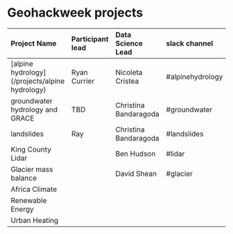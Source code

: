 # Geohackweek projects


| Project Name| Participant lead | Data Science Lead | slack channel |
|:------|:-----------|:-------------|:--------------|
| [alpine hydrology](/projects/alpine hydrology) | Ryan Currier  | Nicoleta Cristea | #alpinehydrology  |
| groundwater hydrology and GRACE | TBD | Christina Bandaragoda | #groundwater | 
| landslides | Ray | Christina Bandaragoda|   #landslides |
| King County Lidar |  | Ben Hudson | #lidar |
| Glacier mass balance |  | David Shean | #glacier |
| Africa Climate | | | |   
| Renewable Energy | | | |
| Urban Heating | |  |  |


 